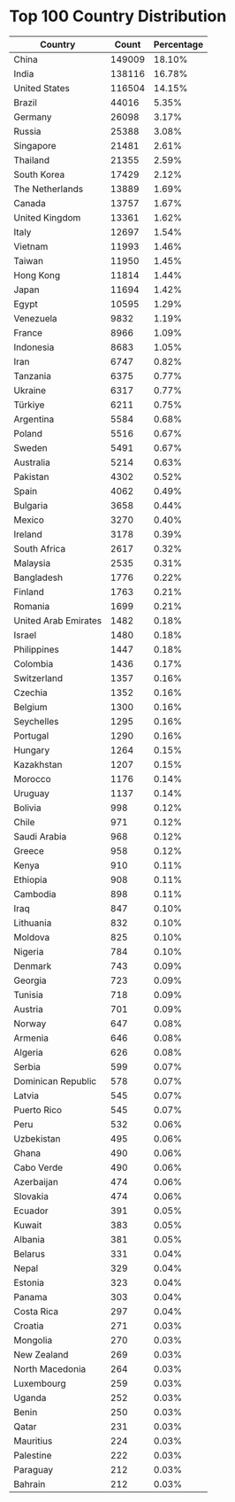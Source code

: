 # Top 100 Country Distribution
| Country | Count | Percentage |
|----|----|----|
| China | 149009 | 18.10% |
| India | 138116 | 16.78% |
| United States | 116504 | 14.15% |
| Brazil | 44016 | 5.35% |
| Germany | 26098 | 3.17% |
| Russia | 25388 | 3.08% |
| Singapore | 21481 | 2.61% |
| Thailand | 21355 | 2.59% |
| South Korea | 17429 | 2.12% |
| The Netherlands | 13889 | 1.69% |
| Canada | 13757 | 1.67% |
| United Kingdom | 13361 | 1.62% |
| Italy | 12697 | 1.54% |
| Vietnam | 11993 | 1.46% |
| Taiwan | 11950 | 1.45% |
| Hong Kong | 11814 | 1.44% |
| Japan | 11694 | 1.42% |
| Egypt | 10595 | 1.29% |
| Venezuela | 9832 | 1.19% |
| France | 8966 | 1.09% |
| Indonesia | 8683 | 1.05% |
| Iran | 6747 | 0.82% |
| Tanzania | 6375 | 0.77% |
| Ukraine | 6317 | 0.77% |
| Türkiye | 6211 | 0.75% |
| Argentina | 5584 | 0.68% |
| Poland | 5516 | 0.67% |
| Sweden | 5491 | 0.67% |
| Australia | 5214 | 0.63% |
| Pakistan | 4302 | 0.52% |
| Spain | 4062 | 0.49% |
| Bulgaria | 3658 | 0.44% |
| Mexico | 3270 | 0.40% |
| Ireland | 3178 | 0.39% |
| South Africa | 2617 | 0.32% |
| Malaysia | 2535 | 0.31% |
| Bangladesh | 1776 | 0.22% |
| Finland | 1763 | 0.21% |
| Romania | 1699 | 0.21% |
| United Arab Emirates | 1482 | 0.18% |
| Israel | 1480 | 0.18% |
| Philippines | 1447 | 0.18% |
| Colombia | 1436 | 0.17% |
| Switzerland | 1357 | 0.16% |
| Czechia | 1352 | 0.16% |
| Belgium | 1300 | 0.16% |
| Seychelles | 1295 | 0.16% |
| Portugal | 1290 | 0.16% |
| Hungary | 1264 | 0.15% |
| Kazakhstan | 1207 | 0.15% |
| Morocco | 1176 | 0.14% |
| Uruguay | 1137 | 0.14% |
| Bolivia | 998 | 0.12% |
| Chile | 971 | 0.12% |
| Saudi Arabia | 968 | 0.12% |
| Greece | 958 | 0.12% |
| Kenya | 910 | 0.11% |
| Ethiopia | 908 | 0.11% |
| Cambodia | 898 | 0.11% |
| Iraq | 847 | 0.10% |
| Lithuania | 832 | 0.10% |
| Moldova | 825 | 0.10% |
| Nigeria | 784 | 0.10% |
| Denmark | 743 | 0.09% |
| Georgia | 723 | 0.09% |
| Tunisia | 718 | 0.09% |
| Austria | 701 | 0.09% |
| Norway | 647 | 0.08% |
| Armenia | 646 | 0.08% |
| Algeria | 626 | 0.08% |
| Serbia | 599 | 0.07% |
| Dominican Republic | 578 | 0.07% |
| Latvia | 545 | 0.07% |
| Puerto Rico | 545 | 0.07% |
| Peru | 532 | 0.06% |
| Uzbekistan | 495 | 0.06% |
| Ghana | 490 | 0.06% |
| Cabo Verde | 490 | 0.06% |
| Azerbaijan | 474 | 0.06% |
| Slovakia | 474 | 0.06% |
| Ecuador | 391 | 0.05% |
| Kuwait | 383 | 0.05% |
| Albania | 381 | 0.05% |
| Belarus | 331 | 0.04% |
| Nepal | 329 | 0.04% |
| Estonia | 323 | 0.04% |
| Panama | 303 | 0.04% |
| Costa Rica | 297 | 0.04% |
| Croatia | 271 | 0.03% |
| Mongolia | 270 | 0.03% |
| New Zealand | 269 | 0.03% |
| North Macedonia | 264 | 0.03% |
| Luxembourg | 259 | 0.03% |
| Uganda | 252 | 0.03% |
| Benin | 250 | 0.03% |
| Qatar | 231 | 0.03% |
| Mauritius | 224 | 0.03% |
| Palestine | 222 | 0.03% |
| Paraguay | 212 | 0.03% |
| Bahrain | 212 | 0.03% |
